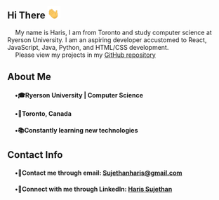 ## Hi There <img src="waving-hand-joypixels.gif" width="30">

&emsp; My name is Haris, I am from Toronto and study computer science at Ryerson University. I am an aspiring developer accustomed to React, JavaScript, Java, Python, and HTML/CSS development. <br/> &emsp; Please view my projects in my [GitHub repository](https://github.com/haris-sujethan?tab=repositories)

## About Me

#### &emsp; •🎓Ryerson University | Computer Science <br/>
#### &emsp; •📍Toronto, Canada <br/>
#### &emsp; •📚Constantly learning new technologies <br/>
  
## Contact Info

#### &emsp; •📧Contact me through email: Sujethanharis@gmail.com <br/>
#### &emsp; •💼Connect with me through LinkedIn: [Haris Sujethan](https://www.linkedin.com/in/haris-sujethan-3b251921a/)
